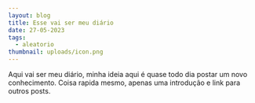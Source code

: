```yaml
---
layout: blog
title: Esse vai ser meu diário
date: 27-05-2023
tags:
  - aleatorio
thumbnail: uploads/icon.png
---
```

Aqui vai ser meu diário, minha ideia aqui é quase todo dia postar um novo conhecimento. Coisa rapida mesmo, apenas uma introdução e link para outros posts.